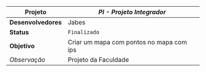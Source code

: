 | **Projeto** | _PI - Projeto Integrador_ |
| --- | --- |
| **Desenvolvedores** | Jabes |
| **Status** | `Finalizado` |
| **Objetivo** | Criar um mapa com pontos no mapa com ips |
| _Observação_ | Projeto da Faculdade |
